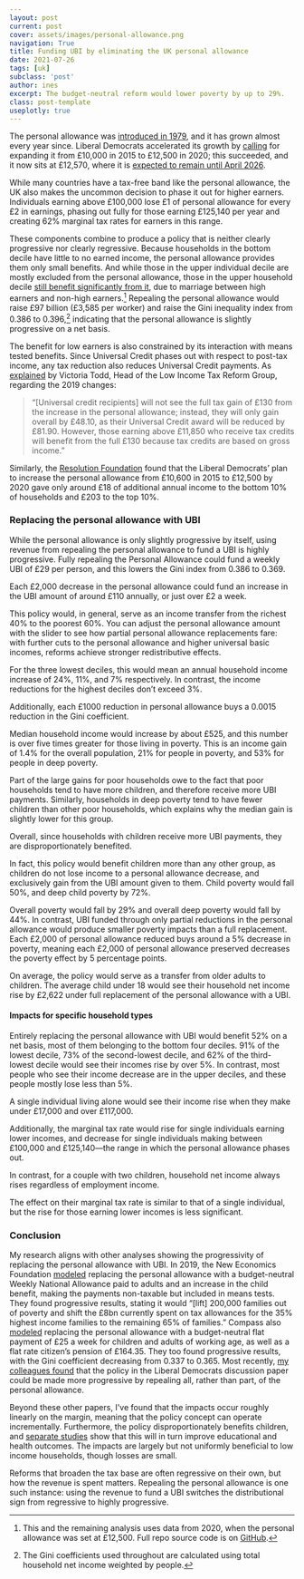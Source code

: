 ```yaml
---
layout: post
current: post
cover: assets/images/personal-allowance.png
navigation: True
title: Funding UBI by eliminating the UK personal allowance
date: 2021-07-26
tags: [uk]
subclass: 'post'
author: ines
excerpt: The budget-neutral reform would lower poverty by up to 29%.
class: post-template
useplotly: true
---
```


The personal allowance was [introduced in 1979](http://taxhistory.co.uk/Income%20Tax%20Allowances.htm), and it has grown almost every year since. Liberal Democrats accelerated its growth by [calling](https://www.standard.co.uk/news/politics/libdems-to-let-1-3m-low-earners-avoid-paying-tax-8506838.html) for expanding it from £10,000 in 2015 to £12,500 in 2020; this succeeded, and it now sits at £12,570, where it is [expected to remain until April 2026](https://www.reuters.com/article/uk-health-coronavirus-britain-budget-inc-idUSKBN2AV1LP).

While many countries have a tax-free band like the personal allowance, the UK also makes the uncommon decision to phase it out for higher earners. Individuals earning above £100,000 lose £1 of personal allowance for every £2 in earnings, phasing out fully for those earning £125,140 per year and creating 62% marginal tax rates for earners in this range.

These components combine to produce a policy that is neither clearly progressive nor clearly regressive. Because households in the bottom decile have little to no earned income, the personal allowance provides them only small benefits. And while those in the upper individual decile are mostly excluded from the personal allowance, those in the upper household decile [still benefit significantly from it](https://ifs.org.uk/publications/6045), due to marriage between high earners and non-high earners.[^2] Repealing the personal allowance would raise £97 billion (£3,585 per worker) and raise the Gini inequality index from 0.386 to 0.396,[^3] indicating that the personal allowance is slightly progressive on a net basis.

[^2]: This and the remaining analysis uses data from 2020, when the personal allowance was set at £12,500. Full repo source code is on [GitHub](https://github.com/ubicenter/personal-allowance).

[^3]: The Gini coefficients used throughout are calculated using total household net income weighted by people.



<div>
  <script>
    $(document).ready(function(){
      $("#graph_graph_3_1").load("{{site.baseurl}}assets/markdown_assets/personal-allowance/graph_3_1.html");
    });
  </script>
</div>
<div id = "graph_graph_3_1"></div>

<div>
  <script>
    $(document).ready(function(){
      $("#graph_graph_3_2").load("{{site.baseurl}}assets/markdown_assets/personal-allowance/graph_3_2.html");
    });
  </script>
</div>
<div id = "graph_graph_3_2"></div>

The benefit for low earners is also constrained by its interaction with means tested benefits. Since Universal Credit phases out with respect to post-tax income, any tax reduction also reduces Universal Credit payments. As [explained](https://www.politics.co.uk/opinion-former/press-release/2018/10/29/personal-allowance-increase-does-little-for-those-on-lowest-income/) by Victoria Todd, Head of the Low Income Tax Reform Group, regarding the 2019 changes:

>“[Universal credit recipients] will not see the full tax gain of £130 from the increase in the personal allowance; instead, they will only gain overall by £48.10, as their Universal Credit award will be reduced by £81.90. However, those earning above £11,850 who receive tax credits will benefit from the full £130 because tax credits are based on gross income.”

Similarly, the [Resolution Foundation](https://www.resolutionfoundation.org/app/uploads/2014/12/Missing-the-target1.pdf) found that the Liberal Democrats’ plan to increase the personal allowance from £10,600 in 2015 to £12,500 by 2020 gave only around £18 of additional annual income to the bottom 10% of households and £203 to the top 10%.
### Replacing the personal allowance with UBI

While the personal allowance is only slightly progressive by itself, using revenue from repealing the personal allowance to fund a UBI is highly progressive. Fully repealing the Personal Allowance could fund a weekly UBI of £29 per person, and this lowers the Gini index from 0.386 to 0.369.

Each £2,000 decrease in the personal allowance could fund an increase in the UBI amount of around £110 annually, or just over £2 a week.

<div>
  <script>
    $(document).ready(function(){
      $("#graph_graph_6_1").load("{{site.baseurl}}assets/markdown_assets/personal-allowance/graph_6_1.html");
    });
  </script>
</div>
<div id = "graph_graph_6_1"></div>

This policy would, in general, serve as an income transfer from the richest 40% to the poorest 60%. You can adjust the personal allowance amount with the slider to see how partial personal allowance replacements fare: with further cuts to the personal allowance and higher universal basic incomes, reforms achieve stronger redistributive effects.



<div>
  <script>
    $(document).ready(function(){
      $("#graph_graph_9_1").load("{{site.baseurl}}assets/markdown_assets/personal-allowance/graph_9_1.html");
    });
  </script>
</div>
<div id = "graph_graph_9_1"></div>

For the three lowest deciles, this would mean an annual household income increase of 24%, 11%, and 7% respectively. In contrast, the income reductions for the highest deciles don’t exceed 3%.


<div>
  <script>
    $(document).ready(function(){
      $("#graph_graph_11_1").load("{{site.baseurl}}assets/markdown_assets/personal-allowance/graph_11_1.html");
    });
  </script>
</div>
<div id = "graph_graph_11_1"></div>

Additionally, each £1000 reduction in personal allowance buys a 0.0015 reduction in the Gini coefficient.

<div>
  <script>
    $(document).ready(function(){
      $("#graph_graph_13_1").load("{{site.baseurl}}assets/markdown_assets/personal-allowance/graph_13_1.html");
    });
  </script>
</div>
<div id = "graph_graph_13_1"></div>

Median household income would increase by about £525, and this number is over five times greater for those living in poverty. This is an income gain of 1.4% for the overall population, 21% for people in poverty, and 53% for people in deep poverty.

<div>
  <script>
    $(document).ready(function(){
      $("#graph_graph_15_1").load("{{site.baseurl}}assets/markdown_assets/personal-allowance/graph_15_1.html");
    });
  </script>
</div>
<div id = "graph_graph_15_1"></div>

Part of the large gains for poor households owe to the fact that poor households tend to have more children, and therefore receive more UBI payments. Similarly, households in deep poverty tend to have fewer children than other poor households, which explains why the median gain is slightly lower for this group.


<div>
  <script>
    $(document).ready(function(){
      $("#graph_graph_17_1").load("{{site.baseurl}}assets/markdown_assets/personal-allowance/graph_17_1.html");
    });
  </script>
</div>
<div id = "graph_graph_17_1"></div>

Overall, since households with children receive more UBI payments, they are disproportionately benefited.

<div>
  <script>
    $(document).ready(function(){
      $("#graph_graph_19_1").load("{{site.baseurl}}assets/markdown_assets/personal-allowance/graph_19_1.html");
    });
  </script>
</div>
<div id = "graph_graph_19_1"></div>

In fact, this policy would benefit children more than any other group, as children do not lose income to a personal allowance decrease, and exclusively gain from the UBI amount given to them. Child poverty would fall 50%, and deep child poverty by 72%. 

Overall poverty would fall by 29% and overall deep poverty would fall by 44%. In contrast, UBI funded through only partial reductions in the personal allowance would produce smaller poverty impacts than a full replacement. Each £2,000 of personal allowance reduced buys around a 5% decrease in poverty, meaning each £2,000 of personal allowance preserved decreases the poverty effect by 5 percentage points.



<div>
  <script>
    $(document).ready(function(){
      $("#graph_graph_23_1").load("{{site.baseurl}}assets/markdown_assets/personal-allowance/graph_23_1.html");
    });
  </script>
</div>
<div id = "graph_graph_23_1"></div>

On average, the policy would serve as a transfer from older adults to children. The average child under 18 would see their household net income rise by £2,622 under full replacement of the personal allowance with a UBI.  



<div>
  <script>
    $(document).ready(function(){
      $("#graph_graph_26_1").load("{{site.baseurl}}assets/markdown_assets/personal-allowance/graph_26_1.html");
    });
  </script>
</div>
<div id = "graph_graph_26_1"></div>

#### Impacts for specific household types
Entirely replacing the personal allowance with UBI would benefit 52% on a net basis, most of them belonging to the bottom four deciles. 91% of the lowest decile, 73% of the second-lowest decile, and 62% of the third-lowest decile would see their incomes rise by over 5%. In contrast, most people who see their income decrease are in the upper deciles, and these people mostly lose less than 5%.



<div>
  <script>
    $(document).ready(function(){
      $("#graph_graph_30_1").load("{{site.baseurl}}assets/markdown_assets/personal-allowance/graph_30_1.html");
    });
  </script>
</div>
<div id = "graph_graph_30_1"></div>

A single individual living alone would see their income rise when they make under £17,000 and over £117,000.



<div>
  <script>
    $(document).ready(function(){
      $("#graph_graph_33_1").load("{{site.baseurl}}assets/markdown_assets/personal-allowance/graph_33_1.html");
    });
  </script>
</div>
<div id = "graph_graph_33_1"></div>

Additionally, the marginal tax rate would rise for single individuals earning lower incomes, and decrease for single individuals making between £100,000 and £125,140—the range in which the personal allowance phases out.



<div>
  <script>
    $(document).ready(function(){
      $("#graph_graph_36_1").load("{{site.baseurl}}assets/markdown_assets/personal-allowance/graph_36_1.html");
    });
  </script>
</div>
<div id = "graph_graph_36_1"></div>

In contrast, for a couple with two children, household net income always rises regardless of employment income.




<div>
  <script>
    $(document).ready(function(){
      $("#graph_graph_40_1").load("{{site.baseurl}}assets/markdown_assets/personal-allowance/graph_40_1.html");
    });
  </script>
</div>
<div id = "graph_graph_40_1"></div>

The effect on their marginal tax rate is similar to that of a single individual, but the rise for those earning lower incomes is less significant.



<div>
  <script>
    $(document).ready(function(){
      $("#graph_graph_43_1").load("{{site.baseurl}}assets/markdown_assets/personal-allowance/graph_43_1.html");
    });
  </script>
</div>
<div id = "graph_graph_43_1"></div>

### Conclusion

My research aligns with other analyses showing the progressivity of replacing the personal allowance with UBI. In 2019, the New Economics Foundation [modeled](https://neweconomics.org/2019/03/nothing-personal) replacing the personal allowance with a budget-neutral Weekly National Allowance paid to adults and an increase in the child benefit, making the payments non-taxable but included in means tests. They found progressive results, stating it would “[lift] 200,000 families out of poverty and shift the £8bn currently spent on tax allowances for the 35% highest income families to the remaining 65% of families.” Compass also [modeled](https://www.compassonline.org.uk/wp-content/uploads/2019/03/Compass_BasicIncomeForAll_2019.pdf) replacing the personal allowance with a budget-neutral flat payment of £25 a week for children and adults of working age, as well as a flat rate citizen’s pension of £164.35. They too found progressive results, with the Gini coefficient decreasing from 0.337 to 0.365. Most recently, [my colleagues found](https://www.ubicenter.org/progressive-adjustments-lib-dem-working-group) that the policy in the Liberal Democrats discussion paper could be made more progressive by repealing all, rather than part, of the personal allowance.

Beyond these other papers, I've found that the impacts occur roughly linearly on the margin, meaning that the policy concept can operate incrementally. Furthermore, the policy disproportionately benefits children, and [separate studies](https://child-allowance.ubicenter.org/empirical) show that this will in turn improve educational and health outcomes. The impacts are largely but not uniformly beneficial to low income households, though losses are small.

Reforms that broaden the tax base are often regressive on their own, but how the revenue is spent matters. Repealing the personal allowance is one such instance: using the revenue to fund a UBI switches the distributional sign from regressive to highly progressive.